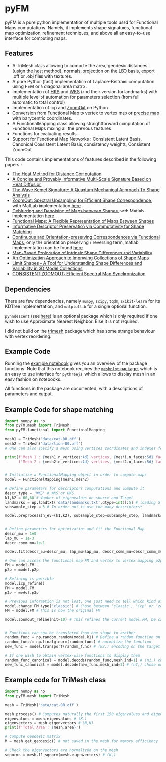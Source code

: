 # pyFM
pyFM is a pure python implementation of multiple tools used for Functional Maps computations. Namely, it implements shape signatures, functional map optimization, refinement techniques, and above all an easy-to-use interface for computing maps.

## Features

* A TriMesh class allowing to compute the area, geodesic distances (usign the [heat method](https://www.cs.cmu.edu/~kmcrane/Projects/HeatMethod/)), normals, projection on the LBO basis, export .off or .obj files with textures.
* A pure Python (fast) implementation of Laplace-Beltrami computation using FEM or a diagonal area matrix.
* Implementation of [HKS](http://www.lix.polytechnique.fr/~maks/papers/hks.pdf) and [WKS](http://imagine.enpc.fr/~aubrym/projects/wks/index.html) (and their version for landmarks) with multiple level of automation for parameters selection (from full automatic to total control)
* Implementation of icp and [ZoomOut](https://arxiv.org/abs/1904.07865) on Python
* Conversion from Functional Map to vertex to vertex map or [precise map](https://www.cs.technion.ac.il/~mirela/publications/p2p_recovery.pdf) with barycentric coordinates.
* A FunctionalMapping class allowing straightforward computation of Functional Maps mixing all the previous features
* Functions for evaluating results
* Support for Functional Map Networks : Consistent Latent Basis, Canonical Consistent Latent Basis, consistency weights, Consistent ZoomOut


This code contains implementations of features described in the following papers :
 * [The Heat Method for Distance Computation](https://www.cs.cmu.edu/~kmcrane/Projects/HeatMethod/)
 * [A Concise and Provably Informative Multi-Scale Signature Based on Heat Diffusion](http://www.lix.polytechnique.fr/~maks/papers/hks.pdf)
 * [The Wave Kernel Signature: A Quantum Mechanical Approach To Shape Analysis](http://imagine.enpc.fr/~aubrym/projects/wks/index.html)
 * [ZoomOut: Spectral Upsampling for Efficient Shape Correspondence](https://arxiv.org/abs/1904.07865), with MatLab implementation [here](https://github.com/llorz/SGA19_zoomOut)
 * [Deblurring and Denoising of Maps between Shapes](https://www.cs.technion.ac.il/~mirela/publications/p2p_recovery.pdf), with Matlab implementation [here](https://mirela.net.technion.ac.il/publications/)
 * [Functional Maps: A Flexible Representation of Maps Between Shapes](http://www.lix.polytechnique.fr/~maks/papers/obsbg_fmaps.pdf)
 * [Informative Descriptor Preservation via Commutativity for Shape Matching](http://www.lix.polytechnique.fr/~maks/papers/fundescEG17.pdf)
 * [Continuous and Orientation-preserving Correspondences via Functional Maps](https://arxiv.org/abs/1806.04455), only the orientation preserving / reversing term, matlab implementation can be found [here](https://github.com/llorz/SGA18_orientation_BCICP_code)
 * [Map-Based Exploration of Intrinsic Shape Differences and Variability](https://citeseerx.ist.psu.edu/viewdoc/download?doi=10.1.1.642.4287&rep=rep1&type=pdf)
 * [An Optimization Approach to Improving Collections of Shape Maps](http://fodava.gatech.edu/files/reports/FODAVA-11-22.pdf)
 * [Limit Shapes – A Tool for Understanding Shape Differences and Variability in 3D Model Collections](http://www.lix.polytechnique.fr/~maks/papers/limit_shapes_SGP19.pdf)
 * [CONSISTENT ZOOMOUT: Efficient Spectral Map Synchronization](http://www.lix.polytechnique.fr/~maks/papers/ConsistentZoomOut_SGP2020.pdf)

## Dependencies

There are few dependencies, namely `numpy`, `scipy`, `tqdm`, `scikit-learn` for its KDTree implementation, and `matplotlib` for a single optional function.

`pynndescent` (see [here](https://github.com/lmcinnes/pynndescent)) is an optional package which is only required if one wish to use Approximate Nearest Neighbor. Else it is not required.

I did not build on the [trimesh](https://github.com/mikedh/trimesh) package which has some strange behaviour with vertex reordering.

## Example Code

Running the [example notebook](https://github.com/RobinMagnet/pyFM/blob/master/example_notebook.ipynb) gives you an overview of the package functions.
Note that this notebook requires the [`meshplot` package](https://skoch9.github.io/meshplot/), which is an easy to use interface for `pythreejs`, which allows to display mesh in an easy fashion on notebooks.

All functions in the package are documented, with a descriptions of parameters and output.

## Example Code for shape matching

```python
import numpy as np
from pyFM.mesh import TriMesh
from pyFM.functional import FunctionalMapping

mesh1 = TriMesh('data/cat-00.off')
mesh2 = TriMesh('data/lion-00.off')
# One can also specify a mesh using vertices coordinates and indexes for faces

print(f'Mesh 1 : {mesh1.n_vertices:4d} vertices, {mesh1.n_faces:5d} faces\n'
      f'Mesh 2 : {mesh2.n_vertices:4d} vertices, {mesh2.n_faces:5d} faces')


# Initialize a FunctionalMapping object in order to compute maps
model = FunctionalMapping(mesh1,mesh2)

# Define parameters for descriptors computations and compute it
descr_type = 'WKS' # WKS or HKS
k1,k2 = 60,60 # Number of eigenvalues on source and Target
landmarks = np.loadtxt('data/landmarks.txt',dtype=int)[:5] # loading 5 landmarks
subsample_step = 5 # In order not to use too many descriptors*

model.preprocess(n_ev=(k1,k2), subsample_step=subsample_step, landmarks=landmarks, descr_type=descr_type, verbose=True)


# Define parameters for optimization and fit the Functional Map
descr_mu = 1e0
lap_mu = 1e-3
descr_comm_mu=1e-1

model.fit(descr_mu=descr_mu, lap_mu=lap_mu, descr_comm_mu=descr_comm_mu, verbose=True)

# One can access the functional map FM and vertex to vertex mapping p2p
FM = model.FM
p2p = model.p2p

# Refining is possible
model.icp_refine()
FM = model.FM
p2p = model.p2p

# Previous information is not lost, one just need to tell which kind of functional map should be time
model.change_FM_type('classic') # Chose between 'classic', 'icp' or 'zoomout'
FM = model.FM # This is now the original FM

model.zoomout_refine(nit=10) # This refines the current model.FM, be careful which FM type is used


# Functions can now be transfered from one shape to another
random_func = np.random.random(model.k1) # Define a random function on the LB basis
random_func/= np.linalg.norm(random_func) # normalize the function
new_func = model.transport(random_func) # (k2,) encoding on the target shape

# If one wish to obtain vertex-wise functions to display them
random_func_canonical = model.decode(random_func,mesh_ind=1) # (n1,) chose on which mesh to decode
new_func_canonical = model.decode(new_func,mesh_ind=2) # (n2,) chose on which mesh to decode

```

## Example code for TriMesh class
```python
import numpy as np
from pyFM.mesh import TriMesh

mesh = TriMesh('data/cat-00.off')

mesh.process() # Computes naturally the first 150 eigenvalues and eigenvectors of the LB spectrum
eigenvalues = mesh.eigenvalues # (K,)
eigenvectors = mesh.eigenvectors # (N,K)
print(f'Total Area : {mesh.area}')

# Compute Geodesic matrix
M = mesh.get_geodesic() # not saved in the mesh for memory efficiency

# Check the eigenvectors are normalized on the mesh
sqnorms = mesh.l2_sqnorm(mesh.eigenvectors) # (K,)
```
